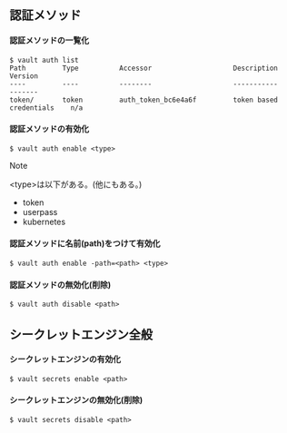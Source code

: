 ## 認証メソッド

#### 認証メソッドの一覧化
```
$ vault auth list
Path         Type          Accessor                    Description                Version
----         ----          --------                    -----------                -------
token/       token         auth_token_bc6e4a6f         token based credentials    n/a
```

#### 認証メソッドの有効化
```
$ vault auth enable <type>
```
> [!NOTE]  
> \<type\>は以下がある。(他にもある。)
> - token 
> - userpass
> - kubernetes

#### 認証メソッドに名前(path)をつけて有効化
```
$ vault auth enable -path=<path> <type>
```

#### 認証メソッドの無効化(削除)
```
$ vault auth disable <path>
```

## シークレットエンジン全般

#### シークレットエンジンの有効化
```
$ vault secrets enable <path>
```

#### シークレットエンジンの無効化(削除)
```
$ vault secrets disable <path>
```